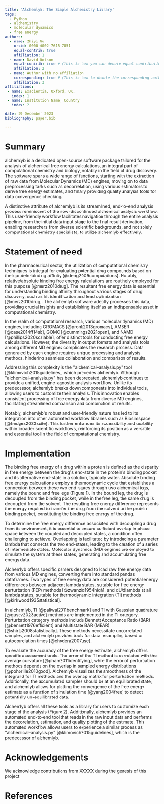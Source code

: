 ```yaml
---
title: 'Alchemlyb: The Simple Alchemistry Library'
tags:
  - Python
  - alchemistry
  - molecular dynamics
  - free energy
authors:
  - name: Zhiyi Wu
    orcid: 0000-0002-7615-7851
    equal-contrib: true
    affiliation: 1
  - name: David Dotson
    equal-contrib: true # (This is how you can denote equal contributions between multiple authors)
    affiliation: 2
  - name: Author with no affiliation
    corresponding: true # (This is how to denote the corresponding author)
    affiliation: 3
affiliations:
 - name: Exscientia, Oxford, UK.
   index: 1
 - name: Institution Name, Country
   index: 2

date: 29 December 2023
bibliography: paper.bib

---
```


# Summary

alchemlyb is a dedicated open-source software package tailored for the analysis of alchemical free energy calculations, an integral part of computational chemistry and biology, notably in the field of drug discovery. The software spans a wide range of functions, starting with the extraction of raw data from Molecular Dynamics (MD) engines, moving on to data preprocessing tasks such as decorrelation, using various estimators to derive free energy estimates, and finally providing quality analysis tools for data convergence checking.

A distinctive attribute of alchemlyb is its streamlined, end-to-end analysis process reminiscent of the now-discontinued alchemical analysis workflow. This user-friendly workflow facilitates navigation through the entire analysis pipeline, from the initial data input stage to the final result derivation, enabling researchers from diverse scientific backgrounds, and not solely computational chemistry specialists, to utilize alchemlyb effectively.

# Statement of need

In the pharmaceutical sector, the utilization of computational chemistry techniques is integral for evaluating potential drug compounds based on their protein-binding affinity [@deng2009computations]. Notably, relative/absolute binding free energy calculations are routinely employed for this purpose [@merz2010drug]. The resultant free energy data is essential for understanding binding affinity throughout various stages of drug discovery, such as hit identification and lead optimization [@merz2010drug]. The alchemlyb software adeptly processes this data, providing crucial insights and establishing itself as an indispensable asset in computational chemistry.


In the realm of computational research, various molecular dynamics (MD) engines, including GROMACS [@pronk2013gromacs], AMBER [@case2014ff14sb], GOMC [@cummings2021open], and NAMD [@phillips2020scalable], offer distinct tools for conducting free energy calculations. However, the diversity in output formats and analysis tools among different MD engines complicates the research process. Data generated by each engine requires unique processing and analysis methods, hindering seamless collaboration and comparison of results.


Addressing this complexity is the "alchemical–analysis.py" tool [@klimovich2015guidelines], which precedes alchemlyb. Although "alchemical–analysis.py" has been deprecated, alchemlyb continues to provide a unified, engine-agnostic analysis workflow. Unlike its predecessor, alchemlyb breaks down components into individual tools, allowing users to customize their analysis. This innovation enables consistent processing of free energy data from diverse MD engines, facilitating streamlined comparison and combination of results.


Notably, alchemlyb's robust and user-friendly nature has led to its integration into other automated workflow libraries such as Biosimspace [@hedges2023suite]. This further enhances its accessibility and usability within broader scientific workflows, reinforcing its position as a versatile and essential tool in the field of computational chemistry.

# Implementation

The binding free energy of a drug within a protein is defined as the disparity in free energy between the drug's end-state in the protein's binding pocket and its alternative end-state in a solution, typically water. Absolute binding free energy calculations employ a thermodynamic cycle that establishes a connection between these two end-states through two alchemical legs, namely the bound and free legs (Figure 1). In the bound leg, the drug is decoupled from the binding pocket, while in the free leg, the same drug is decoupled from the solvent. The resulting free energy difference represents the energy required to transfer the drug from the solvent to the protein binding pocket, constituting the binding free energy of the drug.

To determine the free energy difference associated with decoupling a drug from its environment, it is essential to ensure sufficient overlap in phase space between the coupled and decoupled states, a condition often challenging to achieve. Overlapping is facilitated by introducing a parameter lambda that connects the two end-states, leading to the creation of a series of intermediate states. Molecular dynamics (MD) engines are employed to simulate the system at these states, generating and accumulating free energy data.

Alchemlyb offers specific parsers designed to load raw free energy data from various MD engines, converting them into standard pandas dataframes. Two types of free energy data are considered: potential energy differences between adjacent lambda states, suitable for free energy perturbation (FEP) methods [@zwanzig1954high], and dU/dlambda at all lambda states, suitable for thermodynamic integration (TI) methods [@kirkwood1935statistical].

In alchemlyb, TI [@paliwal2011benchmark] and TI with Gaussian quadrature [@gusev2023active] methods are implemented in the TI category. Perturbation category methods include Bennett Acceptance Ratio (BAR) [@bennett1976efficient] and Multistate BAR (MBAR) [@shirts2008statistically]. These methods necessitate uncorrelated samples, and alchemlyb provides tools for data resampling based on autocorrelation times [@chodera2007use].

To evaluate the accuracy of the free energy estimate, alchemlyb offers specific assessment tools. The error of the TI method is correlated with the average curvature [@pham2011identifying], while the error of perturbation methods depends on the overlap in sampled energy distributions [@pohorille2010good]. Alchemlyb visualizes the smoothness of the integrand for TI methods and the overlap matrix for perturbation methods. Additionally, the accumulated samples should be at an equilibrated state, and alchemlyb allows for plotting the convergence of the free energy estimate as a function of simulation time [@yang2004free] to detect potentially un-equilibrated data.


Alchemlyb offers all these tools as a library for users to customize each stage of the analysis (Figure 2). Additionally, alchemlyb provides an automated end-to-end tool that reads in the raw input data and performs the decorelation, estimation, and quality plotting of the estimate. This automated workflow allows users to experience a similar process as “alchemical–analysis.py" [@klimovich2015guidelines], which is the predecessor of alchemlyb.


# Acknowledgements

We acknowledge contributions from XXXXX during the genesis of this project.

# References


